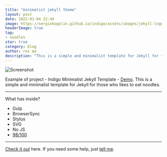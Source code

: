```yaml
---
title: "minimalist jekyll theme"
layout: post
date: 2022-01-04 22:44
image: https://sergiokopplin.github.io/indigo/assets/images/jekyll-logo-light-solid.png
headerImage: true
tag:
- noodles
star: true
category: blog
author: rex ma
description: "This is a simple and minimalist template for Jekyll for those who likes to eat noodles."
---
```


![Screenshot](https://raw.githubusercontent.com/sergiokopplin/indigo/gh-pages/assets/screen-shot.png)

Example of project - Indigo Minimalist Jekyll Template - [Demo](https://sergiokopplin.github.io/indigo/). This is a simple and minimalist template for Jekyll for those who likes to eat noodles.

---

What has inside?

- Gulp
- BrowserSync
- Stylus
- SVG
- No JS
- [98/100](https://developers.google.com/speed/pagespeed/insights/?url=http%3A%2F%2Fsergiokopplin.github.io%2Findigo%2F)

---

[Check it out](https://sergiokopplin.github.io/indigo/) here.
If you need some help, just [tell me](https://github.com/sergiokopplin/indigo/issues).
